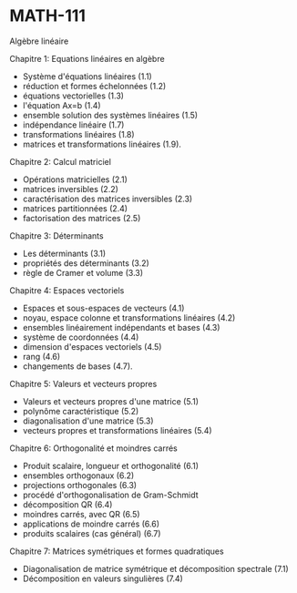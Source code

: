 # MATH-111
Algèbre linéaire


Chapitre 1: Equations linéaires en algèbre
* Système d'équations linéaires (1.1)
* réduction et formes échelonnées (1.2)
* équations vectorielles (1.3)
* l'équation Ax=b (1.4)
* ensemble solution des systèmes linéaires (1.5)
* indépendance linéaire (1.7)
* transformations linéaires (1.8)
* matrices et transformations linéaires (1.9).

Chapitre 2: Calcul matriciel
* Opérations matricielles (2.1)
* matrices inversibles (2.2)
* caractérisation des matrices inversibles (2.3)
* matrices partitionnées (2.4)
* factorisation des matrices (2.5)

Chapitre 3: Déterminants
* Les déterminants (3.1)
* propriétés des déterminants (3.2)
* règle de Cramer et volume (3.3)

Chapitre 4: Espaces vectoriels
* Espaces et sous-espaces de vecteurs (4.1)
* noyau, espace colonne et transformations linéaires (4.2)
* ensembles linéairement indépendants et bases (4.3)
* système de coordonnées (4.4)
* dimension d'espaces vectoriels (4.5)
* rang (4.6)
* changements de bases (4.7).

Chapitre 5: Valeurs et vecteurs propres
* Valeurs et vecteurs propres d'une matrice (5.1)
* polynôme caractéristique (5.2)
* diagonalisation d'une matrice (5.3)
* vecteurs propres et transformations linéaires (5.4)

Chapitre 6: Orthogonalité et moindres carrés
* Produit scalaire, longueur et orthogonalité (6.1)
* ensembles orthogonaux (6.2)
* projections orthogonales (6.3)
* procédé d'orthogonalisation de Gram-Schmidt 
* décomposition QR (6.4)
* moindres carrés, avec QR (6.5)
* applications de moindre carrés (6.6)
* produits scalaires (cas général) (6.7)

Chapitre 7: Matrices symétriques et formes quadratiques
* Diagonalisation de matrice symétrique et décomposition spectrale (7.1)
* Décomposition en valeurs singulières (7.4)
